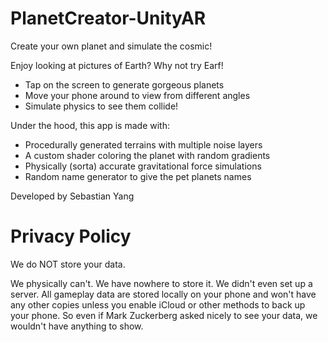 # PlanetCreator-UnityAR
Create your own planet and simulate the cosmic!

Enjoy looking at pictures of Earth? Why not try Earf!

- Tap on the screen to generate gorgeous planets
- Move your phone around to view from different angles
- Simulate physics to see them collide!

Under the hood, this app is made with:
- Procedurally generated terrains with multiple noise layers
- A custom shader coloring the planet with random gradients
- Physically (sorta) accurate gravitational force simulations
- Random name generator to give the pet planets names

Developed by Sebastian Yang

# Privacy Policy

We do NOT store your data.

We physically can't. We have nowhere to store it. We didn't even set up a server. All gameplay data are stored locally on your phone and won't have any other copies unless you enable iCloud or other methods to back up your phone. So even if Mark Zuckerberg asked nicely to see your data, we wouldn't have anything to show.
